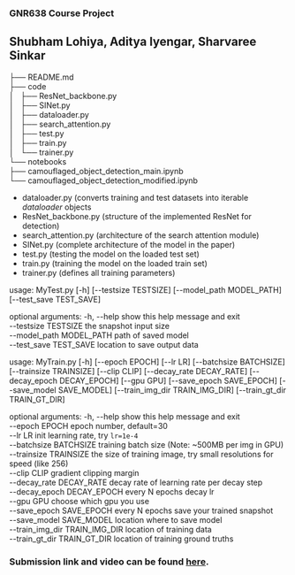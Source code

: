 ### GNR638 Course Project
## Shubham Lohiya, Aditya Iyengar, Sharvaree Sinkar

├── README.md  
├── code  
│   ├── ResNet_backbone.py  
│   ├── SINet.py  
│   ├── dataloader.py  
│   ├── search_attention.py  
│   ├── test.py  
│   ├── train.py  
│   └── trainer.py  
└── notebooks  
    ├── camouflaged_object_detection_main.ipynb  
    └── camouflaged_object_detection_modified.ipynb  

- dataloader.py (converts training and test datasets into iterable *dataloader* objects  
- ResNet_backbone.py (structure of the implemented ResNet for detection)  
- search_attention.py (architecture of the search attention module)  
- SINet.py (complete architecture of the model in the paper)  
- test.py (testing the model on the loaded test set)  
- train.py (training the model on the loaded train set)  
- trainer.py (defines all training parameters)  

usage: MyTest.py [-h] [--testsize TESTSIZE] [--model_path MODEL_PATH]
                 [--test_save TEST_SAVE]

optional arguments:
  -h, --help            show this help message and exit  
  --testsize TESTSIZE   the snapshot input size  
  --model_path MODEL_PATH
                        path of saved model  
  --test_save TEST_SAVE
                        location to save output data  


usage: MyTrain.py [-h] [--epoch EPOCH] [--lr LR] [--batchsize BATCHSIZE]
                  [--trainsize TRAINSIZE] [--clip CLIP]
                  [--decay_rate DECAY_RATE] [--decay_epoch DECAY_EPOCH]
                  [--gpu GPU] [--save_epoch SAVE_EPOCH]
                  [--save_model SAVE_MODEL] [--train_img_dir TRAIN_IMG_DIR]
                  [--train_gt_dir TRAIN_GT_DIR]

optional arguments:
  -h, --help            show this help message and exit  
  --epoch EPOCH         epoch number, default=30  
  --lr LR               init learning rate, try `lr=1e-4`  
  --batchsize BATCHSIZE
                        training batch size (Note: ~500MB per img in GPU)  
  --trainsize TRAINSIZE
                        the size of training image, try small resolutions for
                        speed (like 256)  
  --clip CLIP           gradient clipping margin  
  --decay_rate DECAY_RATE
                        decay rate of learning rate per decay step  
  --decay_epoch DECAY_EPOCH
                        every N epochs decay lr  
  --gpu GPU             choose which gpu you use  
  --save_epoch SAVE_EPOCH
                        every N epochs save your trained snapshot  
  --save_model SAVE_MODEL
                        location where to save model  
  --train_img_dir TRAIN_IMG_DIR
                        location of training data  
  --train_gt_dir TRAIN_GT_DIR
                        location of training ground truths  

### Submission link and video can be found [here](https://drive.google.com/drive/folders/1V9DqR_Ve9XxTKO77iSObGlJFpTghwx3R).
